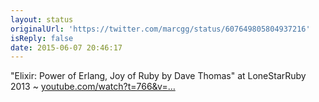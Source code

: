 ```yaml
---
layout: status
originalUrl: 'https://twitter.com/marcgg/status/607649805804937216'
isReply: false
date: 2015-06-07 20:46:17
---
```


"Elixir: Power of Erlang, Joy of Ruby by Dave Thomas" at LoneStarRuby 2013 ~ [youtube.com/watch?t=766&v=…](https://www.youtube.com/watch?t=766&v=KQwEmdOH-GM)
